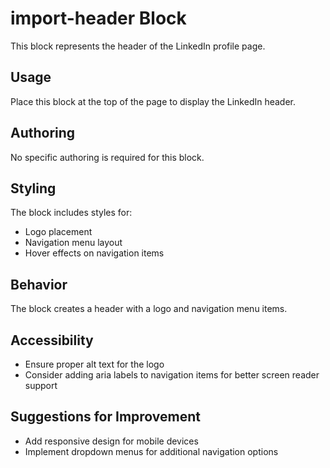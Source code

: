 # import-header Block

This block represents the header of the LinkedIn profile page.

## Usage

Place this block at the top of the page to display the LinkedIn header.

## Authoring

No specific authoring is required for this block.

## Styling

The block includes styles for:
- Logo placement
- Navigation menu layout
- Hover effects on navigation items

## Behavior

The block creates a header with a logo and navigation menu items.

## Accessibility

- Ensure proper alt text for the logo
- Consider adding aria labels to navigation items for better screen reader support

## Suggestions for Improvement

- Add responsive design for mobile devices
- Implement dropdown menus for additional navigation options